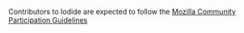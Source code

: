 Contributors to Iodide are expected to follow the [Mozilla Community Participation Guidelines](https://www.mozilla.org/en-US/about/governance/policies/participation/)
